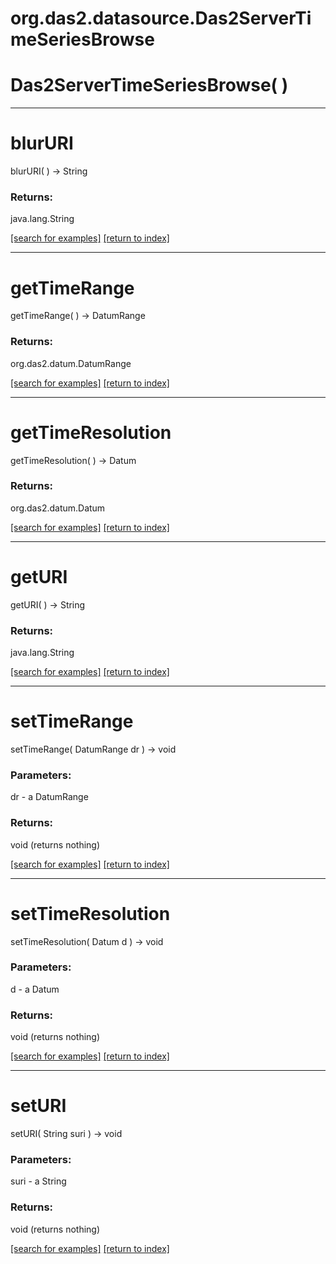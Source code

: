 # org.das2.datasource.Das2ServerTimeSeriesBrowse



# Das2ServerTimeSeriesBrowse( )


***
<a name="blurURI"></a>
# blurURI
blurURI(  ) &rarr; String



### Returns:
java.lang.String


<a href="https://github.com/autoplot/dev/search?q=blurURI&unscoped_q=blurURI">[search for examples]</a>
<a href="https://github.com/autoplot/documentation/blob/master/javadoc/index-all.md">[return to index]</a>

***
<a name="getTimeRange"></a>
# getTimeRange
getTimeRange(  ) &rarr; DatumRange



### Returns:
org.das2.datum.DatumRange


<a href="https://github.com/autoplot/dev/search?q=getTimeRange&unscoped_q=getTimeRange">[search for examples]</a>
<a href="https://github.com/autoplot/documentation/blob/master/javadoc/index-all.md">[return to index]</a>

***
<a name="getTimeResolution"></a>
# getTimeResolution
getTimeResolution(  ) &rarr; Datum



### Returns:
org.das2.datum.Datum


<a href="https://github.com/autoplot/dev/search?q=getTimeResolution&unscoped_q=getTimeResolution">[search for examples]</a>
<a href="https://github.com/autoplot/documentation/blob/master/javadoc/index-all.md">[return to index]</a>

***
<a name="getURI"></a>
# getURI
getURI(  ) &rarr; String



### Returns:
java.lang.String


<a href="https://github.com/autoplot/dev/search?q=getURI&unscoped_q=getURI">[search for examples]</a>
<a href="https://github.com/autoplot/documentation/blob/master/javadoc/index-all.md">[return to index]</a>

***
<a name="setTimeRange"></a>
# setTimeRange
setTimeRange( DatumRange dr ) &rarr; void



### Parameters:
dr - a DatumRange

### Returns:
void (returns nothing)


<a href="https://github.com/autoplot/dev/search?q=setTimeRange&unscoped_q=setTimeRange">[search for examples]</a>
<a href="https://github.com/autoplot/documentation/blob/master/javadoc/index-all.md">[return to index]</a>

***
<a name="setTimeResolution"></a>
# setTimeResolution
setTimeResolution( Datum d ) &rarr; void



### Parameters:
d - a Datum

### Returns:
void (returns nothing)


<a href="https://github.com/autoplot/dev/search?q=setTimeResolution&unscoped_q=setTimeResolution">[search for examples]</a>
<a href="https://github.com/autoplot/documentation/blob/master/javadoc/index-all.md">[return to index]</a>

***
<a name="setURI"></a>
# setURI
setURI( String suri ) &rarr; void



### Parameters:
suri - a String

### Returns:
void (returns nothing)


<a href="https://github.com/autoplot/dev/search?q=setURI&unscoped_q=setURI">[search for examples]</a>
<a href="https://github.com/autoplot/documentation/blob/master/javadoc/index-all.md">[return to index]</a>

